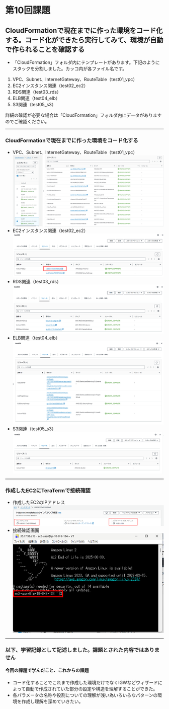 # 第10回課題

## CloudFormationで現在までに作った環境をコード化する。コード化ができたら実行してみて、環境が自動で作られることを確認する
  
- 「CloudFormation」フォルダ内にテンプレートがあります。下記のようにスタックを分割しました。カッコ内が各ファイル名です。

1. VPC、Subnet、InternetGateway、RouteTable（test01_vpc）
2. EC2インスタンス関連（test02_ec2）
3. RDS関連（test03_rds）
4. ELB関連（test04_elb）
5. S3関連（test05_s3）

詳細の確認が必要な場合は「CloudFormation」フォルダ内にデータがありますのでご確認ください。

---

### CloudFormationで現在までに作った環境をコード化する

- VPC、Subnet、InternetGateway、RouteTable（test01_vpc）<br>![01](l10/01.png)
- EC2インスタンス関連（test02_ec2）<br>![02](l10/02.png)
- RDS関連（test03_rds）<br>![03](l10/03.png)
- ELB関連（test04_elb）<br>![04](l10/04.png)
- S3関連（test05_s3）<br>![05](l10/05.png)

---

### 作成したEC2にTeraTermで接続確認

- 作成したEC2のIPアドレス<br>![06](l10/06.png)
- 接続確認画面<br>![07](l10/07.png)

---

### 以下、学習記録として記述しました。課題とされた内容ではありません

#### 今回の課題で学んだこと、これからの課題

- コード化することでこれまで作成した環境だけでなくIGWなどウィザードによって自動で作成されていた部分の設定や構造を理解することができた。
- 各パラメータの名称や役割についての理解が浅い為いろいろなパターンの環境を作成し理解を深めていきたい。
